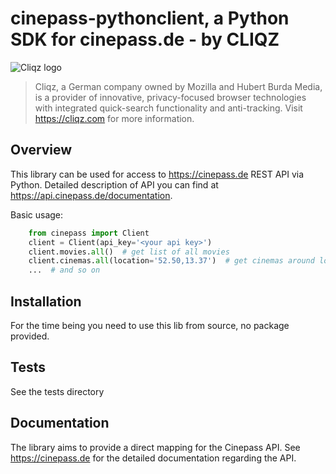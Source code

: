 cinepass-pythonclient, a Python SDK for cinepass.de - by CLIQZ
=====================

![Cliqz logo](https://github.com/gabormay/cinepass-pythonclient/blob/img/cliqz250x88.png?raw=true)
> Cliqz, a German company owned by Mozilla and Hubert Burda Media, is a provider of innovative, privacy-focused browser technologies with integrated quick-search functionality and anti-tracking. Visit https://cliqz.com for more information.

## Overview
This library can be used for access to https://cinepass.de REST API via Python.
Detailed description of API you can find at https://api.cinepass.de/documentation.


Basic usage:

```python
    from cinepass import Client
    client = Client(api_key='<your api key>')
    client.movies.all()  # get list of all movies
    client.cinemas.all(location='52.50,13.37')  # get cinemas around location
    ...  # and so on
```

## Installation
For the time being you need to use this lib from source, no package provided.

## Tests
See the tests directory

## Documentation
The library aims to provide a direct mapping for the Cinepass API. See https://cinepass.de for the detailed documentation regarding the API.
